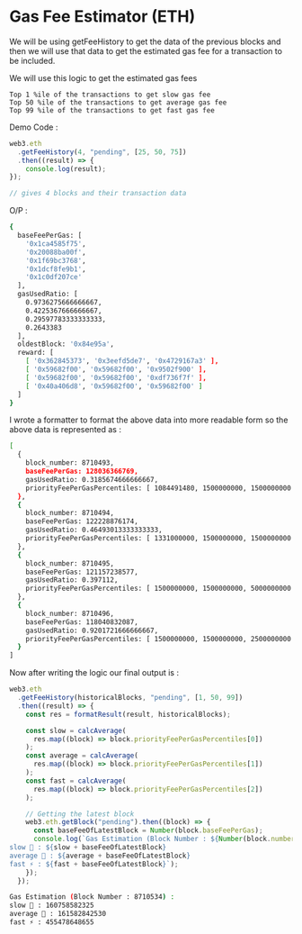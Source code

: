 # Gas Fee Estimator (ETH)

We will be using getFeeHistory to get the data of the previous blocks and then we will use that data to get the estimated gas fee for a transaction to be included.

We will use this logic to get the estimated gas fees

```text
Top 1 %ile of the transactions to get slow gas fee
Top 50 %ile of the transactions to get average gas fee
Top 99 %ile of the transactions to get fast gas fee
```

Demo Code :

```ts
web3.eth
  .getFeeHistory(4, "pending", [25, 50, 75])
  .then((result) => {
    console.log(result);
});

// gives 4 blocks and their transaction data
```

O/P :

```sh
{
  baseFeePerGas: [
    '0x1ca4585f75',
    '0x20088ba00f',
    '0x1f69bc3768',
    '0x1dcf8fe9b1',
    '0x1c0df207ce'
  ],
  gasUsedRatio: [
    0.9736275666666667,
    0.4225367666666667,
    0.29597783333333333,
    0.2643383
  ],
  oldestBlock: '0x84e95a',
  reward: [
    [ '0x362845373', '0x3eefd5de7', '0x4729167a3' ],
    [ '0x59682f00', '0x59682f00', '0x9502f900' ],
    [ '0x59682f00', '0x59682f00', '0xdf736f7f' ],
    [ '0x40a406d8', '0x59682f00', '0x59682f00' ]
  ]
}
```

I wrote a formatter to format the above data into more readable form so the above data is represented as :

```sh
[
  {
    block_number: 8710493,
    baseFeePerGas: 128036366769,
    gasUsedRatio: 0.3185674666666667,
    priorityFeePerGasPercentiles: [ 1084491480, 1500000000, 1500000000 ]
  },
  {
    block_number: 8710494,
    baseFeePerGas: 122228876174,
    gasUsedRatio: 0.46493013333333333,
    priorityFeePerGasPercentiles: [ 1331000000, 1500000000, 1500000000 ]
  },
  {
    block_number: 8710495,
    baseFeePerGas: 121157238577,
    gasUsedRatio: 0.397112,
    priorityFeePerGasPercentiles: [ 1500000000, 1500000000, 5000000000 ]
  },
  {
    block_number: 8710496,
    baseFeePerGas: 118040832087,
    gasUsedRatio: 0.9201721666666667,
    priorityFeePerGasPercentiles: [ 1500000000, 1500000000, 2500000000 ]
  }
]
```

Now after writing the logic our final output is :

```ts
web3.eth
  .getFeeHistory(historicalBlocks, "pending", [1, 50, 99])
  .then((result) => {
    const res = formatResult(result, historicalBlocks);

    const slow = calcAverage(
      res.map((block) => block.priorityFeePerGasPercentiles[0])
    );
    const average = calcAverage(
      res.map((block) => block.priorityFeePerGasPercentiles[1])
    );
    const fast = calcAverage(
      res.map((block) => block.priorityFeePerGasPercentiles[2])
    );

    // Getting the latest block
    web3.eth.getBlock("pending").then((block) => {
      const baseFeeOfLatestBlock = Number(block.baseFeePerGas);
      console.log(`Gas Estimation (Block Number : ${Number(block.number)}) :
slow 🐌 : ${slow + baseFeeOfLatestBlock}
average 🚩 : ${average + baseFeeOfLatestBlock}
fast ⚡ : ${fast + baseFeeOfLatestBlock}`);
    });
  });
```

```sh
Gas Estimation (Block Number : 8710534) :
slow 🐌 : 160758582325
average 🚩 : 161582842530
fast ⚡ : 455478648655
```
